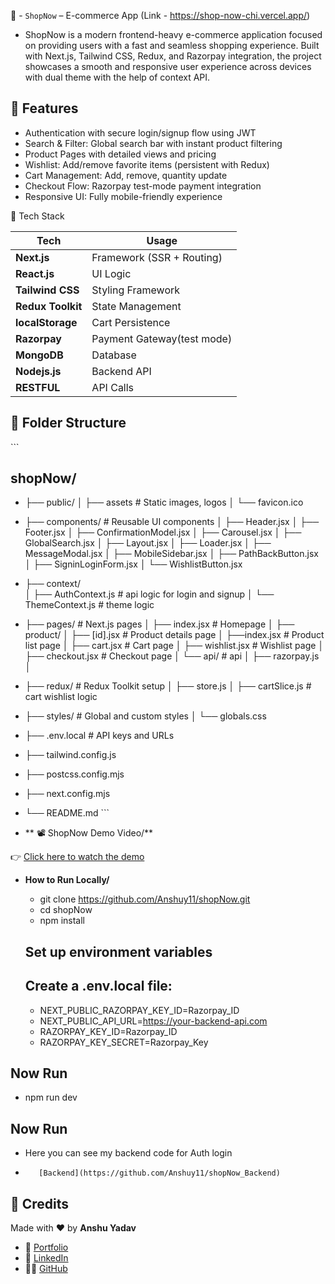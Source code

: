 🛒 - `ShopNow` –  E-commerce App (Link - https://shop-now-chi.vercel.app/)
 - ShopNow is a modern frontend-heavy e-commerce application focused on providing users with a fast and seamless shopping experience. Built with Next.js, Tailwind CSS, Redux, and Razorpay integration, the project showcases a smooth and responsive user experience across devices with dual theme with the help of context API.

## 🚀 Features

- Authentication with secure login/signup flow using JWT
- Search & Filter: Global search bar with instant product filtering
- Product Pages with detailed views and pricing
- Wishlist: Add/remove favorite items (persistent with Redux)
- Cart Management: Add, remove, quantity update
- Checkout Flow: Razorpay test-mode payment integration
- Responsive UI: Fully mobile-friendly experience


🧠 Tech Stack

| Tech              | Usage                      |
| ----------------- | -------------------------- |
| **Next.js**       | Framework (SSR + Routing)  |
| **React.js**      | UI Logic                   |
| **Tailwind CSS**  | Styling Framework          |
| **Redux Toolkit** | State Management           |
| **localStorage**  | Cart Persistence           |
| **Razorpay**      | Payment Gateway(test mode) |
| **MongoDB**       | Database                   |
| **Nodejs.js**     | Backend API                |
| **RESTFUL**       | API Calls                  |


## 📁 Folder Structure 
 \`\`\`
 ## shopNow/
  - ├── public/
    │   ├── assets               # Static images, logos
    │   └── favicon.ico
  - ├── components/              # Reusable UI components
    │   ├── Header.jsx
    │   ├── Footer.jsx
    │   ├── ConfirmationModel.jsx 
    │   ├── Carousel.jsx
    │   ├── GlobalSearch.jsx
    │   ├── Layout.jsx
    │   ├── Loader.jsx
    │   ├── MessageModal.jsx
    │   ├── MobileSidebar.jsx
    │   ├── PathBackButton.jsx
    │   ├── SigninLoginForm.jsx
    │   └── WishlistButton.jsx
  - ├── context/                
    │   ├── AuthContext.js       # api logic for login and signup
    │   └── ThemeContext.js      # theme logic 
  - ├── pages/                   # Next.js pages
    │   ├── index.jsx            # Homepage
    │   ├── product/
    │          ├──   [id].jsx    # Product details page
    │          ├──index.jsx       # Product list page
    │   ├── cart.jsx             # Cart page
    │   ├── wishlist.jsx         # Wishlist page
    │   ├── checkout.jsx         # Checkout page
    │   └── api/                 # api 
    │       ├── razorpay.js
    │      
  - ├── redux/                   # Redux Toolkit setup
    │   ├── store.js
    │   ├── cartSlice.js         # cart wishlist logic
  - ├── styles/                  # Global and custom styles
    │   └── globals.css
  - ├── .env.local               # API keys and URLs
  - ├── tailwind.config.js
  - ├── postcss.config.mjs
  - ├── next.config.mjs
  - └── README.md
\`\`\`

- ** 📽️ ShopNow Demo Video/**


👉 [Click here to watch the demo](https://raw.githubusercontent.com/Anshuy11/shopNow/main/public/shopnow-demo.mp4)



- **How to Run Locally/**
  - git clone https://github.com/Anshuy11/shopNow.git
  - cd shopNow
  - npm install

  ## Set up environment variables
  ## Create a .env.local file:
  - NEXT_PUBLIC_RAZORPAY_KEY_ID=Razorpay_ID
  - NEXT_PUBLIC_API_URL=https://your-backend-api.com
  - RAZORPAY_KEY_ID=Razorpay_ID  
  - RAZORPAY_KEY_SECRET=Razorpay_Key

 ## Now Run 
  - npm run dev
 ## Now Run 
 - Here you can see my backend code for Auth login
 -        [Backend](https://github.com/Anshuy11/shopNow_Backend)


  ## 🙌 Credits

Made with ❤️ by **Anshu Yadav**

- 🔗 [Portfolio](https://portfolios-dusky.vercel.app/)
- 💼 [LinkedIn](https://www.linkedin.com/in/anshu-yadav-62444a1a0/)
- 🧑‍💻 [GitHub](https://github.com/Anshuy11)





